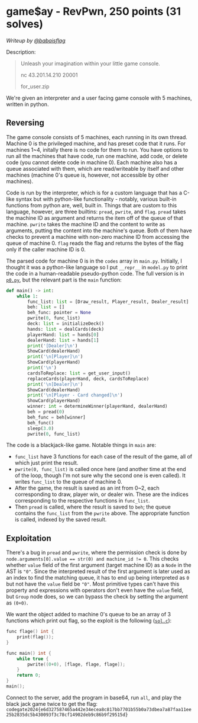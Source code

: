 # game$ay - RevPwn, 250 points (31 solves)

_Writeup by [@babaisflag](https://github.com/babaisflag)_

Description:

> Unleash your imagination within your little game console.
>
> nc 43.201.14.210 20001
>
> for\_user.zip

We're given an interpreter and a user facing game console with 5 machines, written in python.

## Reversing

The game console consists of 5 machines, each running in its own thread. Machine 0 is the privileged machine, and has preset code that it runs. For machines 1~4, initally there is no code for them to run. You have options to run all the machines that have code, run one machine, add code, or delete code (you cannot delete code in machine 0). Each machine also has a queue associated with them, which are read/writeable by itself and other machines (machine 0's queue is, however, not accessible by other machines).

Code is run by the interpreter, which is for a custom language that has a C-like syntax but with python-like functionality - notably, various built-in functions from python are, well, built in. Things that are custom to this language, however, are three builtins: `pread`, `pwrite`, and `flag`. `pread` takes the machine ID as argument and returns the item off of the queue of that machine. `pwrite` takes the machine ID and the content to write as arguments, putting the content into the machine's queue. Both of them have checks to prevent a machine with non-zero machine ID from accessing the queue of machine 0. `flag` reads the flag and returns the bytes of the flag only if the caller machine ID is 0.

The parsed code for machine 0 is in the `codes` array in `main.py`. Initially, I thought it was a python-like language so I put `__repr__` in `model.py` to print the code in a human-readable pseudo-python code. The full version is in [`p0.py`](p0.py), but the relevant part is the `main` function:

```python
def main() -> int:
    while 1:
        func_list: list = [Draw_result, Player_result, Dealer_result]
        beh: list = []
        beh_func: pointer = None
        pwrite(0, func_list)
        deck: list = initializeDeck()
        hands: list = dealCards(deck)
        playerHand: list = hands[0]
        dealerHand: list = hands[1]
        print('[Dealer]\n')
        ShowCard(dealerHand)
        print('\n[Player]\n')
        ShowCard(playerHand)
        print('\n')
        cardsToReplace: list = get_user_input()
        replaceCards(playerHand, deck, cardsToReplace)
        print('\n[Dealer]\n')
        ShowCard(dealerHand)
        print('\n[Player - Card changed]\n')
        ShowCard(playerHand)
        winner: int = determineWinner(playerHand, dealerHand)
        beh = pread(0)
        beh_func = beh[winner]
        beh_func()
        sleep(3.0)
        pwrite(0, func_list)
```

The code is a blackjack-like game. Notable things in `main` are:
- `func_list` have 3 functions for each case of the result of the game, all of which just print the result.
- `pwrite(0, func_list)` is called once here (and another time at the end of the loop, though I'm not sure why the second one is even called). It writes `func_list` to the queue of machine 0.
- After the game, the result is saved as an int from 0~2, each corresponding to draw, player win, or dealer win. These are the indices corresponding to the respective functions in `func_list`.
- Then `pread` is called, where the result is saved to `beh`; the queue contains the `func_list` from the `pwrite` above. The appropriate function is called, indexed by the saved result.

## Exploitation

There's a bug in `pread` and `pwrite`, where the permission check is done by `node.arguments[0].value == str(0) and machine_id != 0`. This checks whether `value` field of the first argument (target machine ID) as a `Node` in the AST is `"0"`. Since the interpreted result of the first argument is later used as an index to find the matching queue, it has to end up being interpreted as `0` but not have the `value` field be `"0"`. Most primitive types can't have this property and expressions with operators don't even have the `value` field, but `Group` node does, so we can bypass the check by setting the argument as `(0+0)`.

We want the object added to machine 0's queue to be an array of 3 functions which print out flag, so the exploit is the following ([`sol.c`](sol.c)):

```c
func flage() int {
    print(flag());
}

func main() int {
    while true {
        pwrite((0+0), [flage, flage, flage]);
    }
    return 0;
}
main();
```

Connect to the server, add the program in base64, run `all`, and play the black jack game twice to get the flag: `codegate2024{e6d327587465a442e34ecea8c817bb7701b55b0a73dbea7a87faa11ee25b2835dc5b430093f3c78cf14902deb9c86b9f29515d}`
